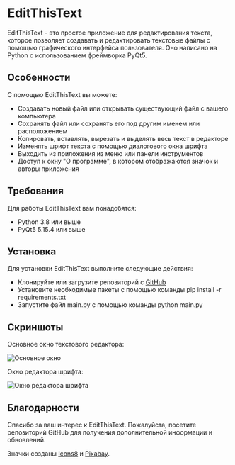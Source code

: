 # EditThisText

EditThisText - это простое приложение для редактирования текста, которое позволяет создавать и редактировать текстовые файлы с помощью графического интерфейса пользователя. Оно написано на Python с использованием фреймворка PyQt5.

## Особенности

С помощью EditThisText вы можете:

- Создавать новый файл или открывать существующий файл с вашего компьютера
- Сохранять файл или сохранять его под другим именем или расположением
- Копировать, вставлять, вырезать и выделять весь текст в редакторе
- Изменять шрифт текста с помощью диалогового окна шрифта
- Выходить из приложения из меню или панели инструментов
- Доступ к окну "О программе", в котором отображаются значок и авторы приложения

## Требования

Для работы EditThisText вам понадобятся:

- Python 3.8 или выше
- PyQt5 5.15.4 или выше

## Установка

Для установки EditThisText выполните следующие действия:

- Клонируйте или загрузите репозиторий с [GitHub](github.com/levs16/ETT)
- Установите необходимые пакеты с помощью команды pip install -r requirements.txt
- Запустите файл main.py с помощью команды python main.py

## Скриншоты

Основное окно текстового редактора:

<img src="EditThisText/pres/mainwin.png" alt="Основное окно">

Окно редактора шрифта:

<img src="EditThisText/pres/fontchangerwin.png" alt="Окно редактора шрифта">

## Благодарности

Спасибо за ваш интерес к EditThisText. Пожалуйста, посетите репозиторий GitHub для получения дополнительной информации и обновлений.

Значки созданы <a href="icons8.com">Icons8</a> и <a href="pixabay.com">Pixabay</a>.